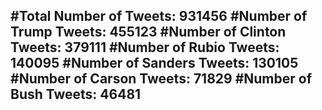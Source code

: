 #Total Number of Tweets: 931456 
#Number of Trump Tweets: 455123
#Number of Clinton Tweets: 379111
#Number of Rubio Tweets: 140095
#Number of Sanders Tweets: 130105
#Number of Carson Tweets: 71829
#Number of Bush Tweets: 46481
---
